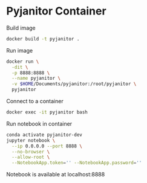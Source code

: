 # Pyjanitor Container

Build image
```bash
docker build -t pyjanitor .
```

Run image
```bash
docker run \
  -dit \
  -p 8888:8888 \
  --name pyjanitor \
  -v $HOME/Documents/pyjanitor:/root/pyjanitor \
  pyjanitor
```

Connect to a container
```bash
docker exec -it pyjanitor bash
```

Run notebook in container
```bash
conda activate pyjanitor-dev
jupyter notebook \
  --ip 0.0.0.0 --port 8888 \
  --no-browser \
  --allow-root \
  --NotebookApp.token='' --NotebookApp.password=''
```
Notebook is available at localhost:8888
